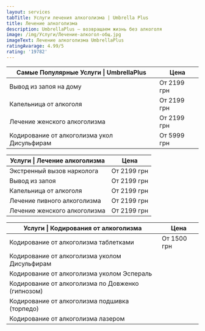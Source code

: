 ```yaml
---
layout: services
tabTitle: Услуги лечения алкоголизма | Umbrella Plus
title: Лечение алкоголизма
description: UmbrellaPlus — возвращаем жизнь без алкоголя
image: /img/Услуги/Лечение-алкогол-общ.jpg
imageText: Лечение алкоголизма UmbrellaPlus
ratingAvarage: 4.99/5
rating: '19782'
---
```


| Самые Популярные Услуги \| UmbrellaPlus     | Цена        |
| ------------------------------------------- | ----------- |
| Вывод из запоя на дому                      | От 2199 грн |
| Капельница от алкоголя                      | От 2199 грн |
| Лечение женского алкоголизма                | От 2199 грн |
| Кодирование от алкоголизма укол Дисульфирам | От 5999 грн |

| Услуги \| Лечение алкоголизма | Цена        |
| ----------------------------- | ----------- |
| Экстренный вызов нарколога    | От 2199 грн |
| Вывод из запоя                | От 2199 грн |
| Капельница от алкоголя        | От 2199 грн |
| Лечение пивного алкоголизма   | От 2199 грн |
| Лечение женского алкоголизма  | От 2199 грн |

| Услуги \| Кодирования от алкоголизма              | Цена        |
| ------------------------------------------------- | ----------- |
| Кодирование от алкоголизма таблетками             | От 1500 грн |
| Кодирование от алкоголизма уколом Дисульфирам     |             |
| Кодирование от алкоголизма уколом Эспераль        |             |
| Кодирование от алкоголизма по Довженко (гипнозом) |             |
| Кодирование от алкоголизма подшивка (торпедо)     |             |
| Кодирование от алкоголизма лазером                |             |
